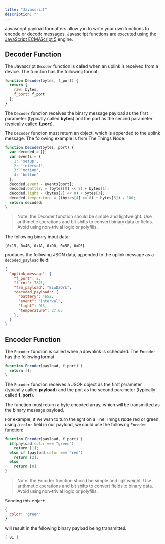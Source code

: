 ```yaml
---
title: "Javascript"
description: ""
---
```


Javascript payload formatters allow you to write your own functions to encode or decode messages. Javascript functions are executed using the [JavaScript ECMAScript 5](https://www.ecma-international.org/ecma-262/5.1/) engine.

<!--more-->

## Decoder Function

The Javascript `Decoder` function is called when an uplink is received from a device. The function has the following format:

```javascript
function Decoder(bytes, f_port) {
  return {
    raw: bytes,
    f_port: f_port
  };
}
```

The `Decoder` function receives the binary message payload as the first parameter (typically called **bytes**) and the port as the second parameter (typically called **f_port**).

The `Decoder` function must return an object, which is appended to the uplink message. The following example is from The Things Node:

```javascript
function Decoder(bytes, port) {
  var decoded = {};
  var events = {
    1: 'setup',
    2: 'interval',
    3: 'motion',
    4: 'button'
  };
  decoded.event = events[port];
  decoded.battery = (bytes[0] << 8) + bytes[1];
  decoded.light = (bytes[2] << 8) + bytes[3];
  decoded.temperature = ((bytes[4] << 8) + bytes[5]) / 100;
  return decoded;
}
```

>Note: the Decoder function should be simple and lightweight. Use arithmetic operations and bit shifts to convert binary data to fields. Avoid using non-trivial logic or polyfills.

The following binary input data:

```
[0x15, 0x4B, 0xA2, 0xD0, 0x5E, 0xDB]
```

produces the following JSON data, appended to the uplink message as a `decoded_payload` field:

```json
{
  "uplink_message": {
    "f_port": 2,
    "f_cnt": 7825,
    "frm_payload": "EiwDzQrL",
    "decoded_payload": {
      "battery": 4652,
      "event": "interval",
      "light": 973,
      "temperature": 27.63
    },
  }
}
```

## Encoder Function

The `Encoder` function is called when a downlink is scheduled. The `Encoder` has the following format

```javascript
function Encoder(payload, f_port) {
  return [];
}
```

The `Encoder` function receives a JSON object as the first parameter (typically called **payload**) and the port as the second parameter (typically called **f_port**).

The function must return a byte encoded array, which will be transmitted as the binary message payload.

For example, if we wish to turn the light on a The Things Node red or green using a `color` field in our payload, we could use the following `Encoder` function:

```javascript
function Encoder(payload, f_port) {
  if(payload.color === "green")
    return [1];
  else if (payload.color === "red")
    return [2];
  else
    return [0]
}
```

>Note: the Encoder function should be simple and lightweight. Use arithmetic operations and bit shifts to convert fields to binary data. Avoid using non-trivial logic or polyfills.

Sending this object:

```javascript
{
  color: 'green'
}
```

will result in the following binary payload being transmitted.

```bash
[ 01 ]
```
